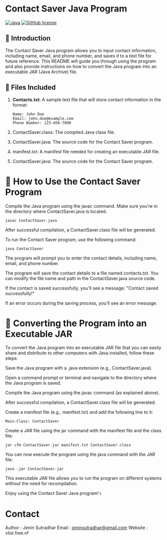 # Contact Saver Java Program

[![Java](https://img.shields.io/badge/Java-Contact%20Saver-blue)](https://www.java.com/)
[![GitHub license](https://img.shields.io/badge/License-MIT-green)](LICENSE)

## 📝 Introduction

The Contact Saver Java program allows you to input contact information, including name, email, and phone number, and saves it to a text file for future reference. This README will guide you through using the program and also provide instructions on how to convert the Java program into an executable JAR (Java Archive) file.

## 📂 Files Included

1. **Contacts.txt**: A sample text file that will store contact information in the format:
   ```plaintext
   Name: John Doe
   Email: john.doe@example.com
   Phone Number: 123-456-7890
   ```
   
1. ContactSaver.class: The compiled Java class file.
2. ContactSaver.java: The source code for the Contact Saver program.
3. manifest.txt: A manifest file needed for creating an executable JAR file.
4. ContactSaver.java: The source code for the Contact Saver program.

# 🚀 How to Use the Contact Saver Program
Compile the Java program using the javac command. Make sure you're in the directory where ContactSaver.java is located.


```
javac ContactSaver.java
```
After successful compilation, a ContactSaver.class file will be generated.

To run the Contact Saver program, use the following command:

```
java ContactSaver
```
The program will prompt you to enter the contact details, including name, email, and phone number.

The program will save the contact details to a file named contacts.txt. You can modify the file name and path in the ContactSaver.java source code.

If the contact is saved successfully, you'll see a message: "Contact saved successfully!"

If an error occurs during the saving process, you'll see an error message.

# 💼 Converting the Program into an Executable JAR
To convert the Java program into an executable JAR file that you can easily share and distribute to other computers with Java installed, follow these steps:

Save the Java program with a .java extension (e.g., ContactSaver.java).

Open a command prompt or terminal and navigate to the directory where the Java program is saved.

Compile the Java program using the javac command (as explained above).

After successful compilation, a ContactSaver.class file will be generated.

Create a manifest file (e.g., manifest.txt) and add the following line to it:

```
Main-Class: ContactSaver
```
Create a JAR file using the jar command with the manifest file and the class file:

```
jar cfm ContactSaver.jar manifest.txt ContactSaver.class
```
You can now execute the program using the java command with the JAR file:

```
java -jar ContactSaver.jar
```
This executable JAR file allows you to run the program on different systems without the need for recompilation.

Enjoy using the Contact Saver Java program! 📞

# Contact
Author : Jenin Sutradhar
Email : jeninsutradhar@gmail.com
Website : vlist.free.nf
